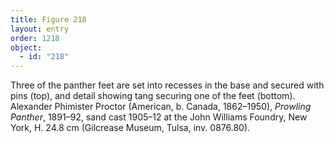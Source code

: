 ```yaml
---
title: Figure 218
layout: entry
order: 1218
object:
  - id: "218"
---
```


Three of the panther feet are set into recesses in the base and secured with pins (top), and detail showing tang securing one of the feet (bottom). Alexander Phimister Proctor (American, b. Canada, 1862–1950), *Prowling Panther*, 1891–92, sand cast 1905–12 at the John Williams Foundry, New York, H. 24.8 cm (Gilcrease Museum, Tulsa, inv. 0876.80).
